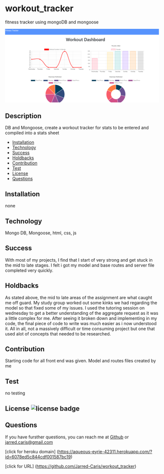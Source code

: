 # workout_tracker
fitness tracker using mongoDB and mongoose




![Fitness Tracker](assets/tracker.PNG)

  ## Description
  DB and Mongoose, create a workout tracker for stats to be entered and compiled into a stats sheet

  * [Installation](#installation)
  * [Technology](#technology)
  * [Success](#success)
  * [Holdbacks](#holdbacks)
  * [Contribution](#contribution)
  * [Test](#test)
  * [License](#license)
  * [Questions](#questions)
  

## Installation
none

## Technology
Mongo DB, Mongoose, html, css, js

## Success
With most of my projects, I find that I start of very strong and get stuck in the mid to late stages. I felt i got my model and base routes and server file completed very quickly.

## Holdbacks
As stated above, the mid to late areas of the assignment are what caught me off guard. My study group worked out some kinks we had regarding the model so that fixed some of my issues. I used the tutoring session on wednesday to get a better understanding of the aggregate request as it was a little complex for me. After seeing it broken down and implementing in my code, the final piece of code to write was much easier as i now understood it. All in all, not a massively difficult or time consuming project but one that used alot of concepts that needed to be researched.


## Contribution
Starting code for all front end was given. Model and routes files created by me

## Test
no testing 

## License ![license badge](https://img.shields.io/badge/License-MIT-<COLOR>)




## Questions
If you have fursther questions, you can reach me at
[Github](https://github.com/Jarred-Caris)
or
jarred.caris@gmail.com

[click for heroku domain] (https://aqueous-eyrie-42311.herokuapp.com/?id=6078ed5c844cdf001587bc19)


[click for URL] (https://github.com/Jarred-Caris/workout_tracker)